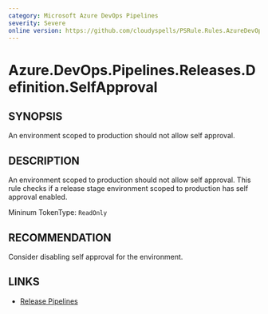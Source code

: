 ```yaml
---
category: Microsoft Azure DevOps Pipelines
severity: Severe
online version: https://github.com/cloudyspells/PSRule.Rules.AzureDevOps/blob/main/src/PSRule.Rules.AzureDevOps/en/Azure.DevOps.Pipelines.Releases.Definition.SelfApproval.md
---
```


# Azure.DevOps.Pipelines.Releases.Definition.SelfApproval

## SYNOPSIS

An environment scoped to production should not allow self approval.

## DESCRIPTION

An environment scoped to production should not allow self approval. This
rule checks if a release stage environment scoped to production has
self approval enabled.

Mininum TokenType: `ReadOnly`

## RECOMMENDATION

Consider disabling self approval for the environment.

## LINKS

- [Release Pipelines](https://docs.microsoft.com/en-us/azure/devops/pipelines/release/?view=azure-devops)

